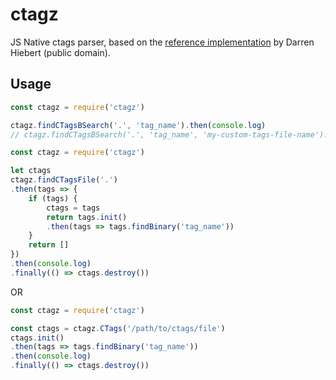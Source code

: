 # ctagz
JS Native ctags parser, based on the [reference implementation](https://github.com/universal-ctags/ctags/blob/master/read/readtags.c) by Darren Hiebert (public domain).

## Usage

```js
const ctagz = require('ctagz')

ctagz.findCTagsBSearch('.', 'tag_name').then(console.log)
// ctagz.findCTagsBSearch('.', 'tag_name', 'my-custom-tags-file-name').then(console.log)
```

```js
const ctagz = require('ctagz')

let ctags
ctagz.findCTagsFile('.')
.then(tags => {
    if (tags) {
        ctags = tags
        return tags.init()
        .then(tags => tags.findBinary('tag_name'))
    }
    return []
})
.then(console.log)
.finally(() => ctags.destroy())
```

OR

```js
const ctagz = require('ctagz')

const ctags = ctagz.CTags('/path/to/ctags/file')
ctags.init()
.then(tags => tags.findBinary('tag_name'))
.then(console.log)
.finally(() => ctags.destroy())
```
